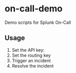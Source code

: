 # on-call-demo
Demo scripts for Splunk On-Call

## Usage

1.  Set the API key: 
2.  Set the routing key
3.  Trigger an incident
4.  Resolve the incident
